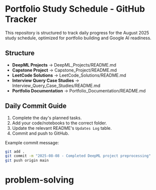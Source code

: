 # Portfolio Study Schedule - GitHub Tracker
This repository is structured to track daily progress for the August 2025 study schedule, optimized for portfolio building and Google AI readiness.

## Structure
- **DeepML Projects** → DeepML_Projects/README.md
- **Capstone Project** → Capstone_Project/README.md
- **LeetCode Solutions** → LeetCode_Solutions/README.md
- **Interview Query Case Studies** → Interview_Query_Case_Studies/README.md
- **Portfolio Documentation** → Portfolio_Documentation/README.md

## Daily Commit Guide
1. Complete the day's planned tasks.
2. Add your code/notebooks to the correct folder.
3. Update the relevant README's `Updates Log` table.
4. Commit and push to GitHub.

Example commit message:
```bash
git add .
git commit -m "2025-08-08 - Completed DeepML project preprocessing"
git push origin main
```
# problem-solving 
 
